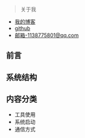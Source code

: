 >关于我
* [我的博客](http://blog.sina.com.cn/s/articlelist_3030983384_0_1.html)
* [github](https://github.com/hey-monster)
* 邮箱-1138775801@qq.com

前言 <br>
----
系统结构 <br>
----
内容分类 <br>
----
* 工具使用 <br>
* 系统启动 <br>
* 通信方式 <br>
